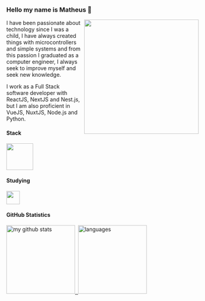 ### Hello my name is Matheus 👋

<img align="right" width="300" src="https://i2.wp.com/allhtaccess.info/wp-content/uploads/2018/03/programming.gif?fit=1281%2C716&ssl=1" />

I have been passionate about technology since I was a child, I have always created things with microcontrollers and simple systems and from this passion I graduated as a computer engineer, I always seek to improve myself and seek new knowledge.

I work as a Full Stack software developer with ReactJS, NextJS and Nest.js, but I am also proficient in VueJS, NuxtJS, Node.js and Python.

#### **Stack**

<div style="display: flex;"> 
	<img height="70" src="https://skillicons.dev/icons?i=ts,js,vue,nuxt,react,next,nodejs,nestjs,python,mongo,mysql&perline=6"/>	
</div>


#### **Studying**
<div style="display: flex;"> 
<img height="35" src="https://skillicons.dev/icons?i=java,flutter&perline=6"/>	
</div>

#### **GitHub Statistics**

<a href="https://github.com/matheus-de-sa">
  <img src="https://github-readme-stats.vercel.app/api?username=matheus-de-sa&show_icons=true&theme=radical" alt="my github stats" height="180"/>&nbsp;
  <img src="https://github-readme-stats.vercel.app/api/top-langs/?username=matheus-de-sa&hide=css,html,tsql,blade,%20jupyter+notebook&langs_count=10&theme=radical&layout=compact" alt="languages" height="180">
</a>




